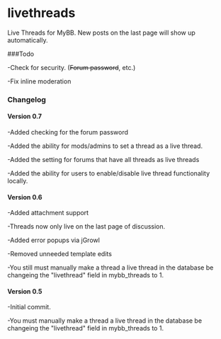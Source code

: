livethreads
===========

Live Threads for MyBB.  New posts on the last page will show up automatically.

###Todo

-Check for security. (~~Forum password~~, etc.)

-Fix inline moderation


### Changelog

#### Version 0.7

-Added checking for the forum password

-Added the ability for mods/admins to set a thread as a live thread.

-Added the setting for forums that have all threads as live threads

-Added the ability for users to enable/disable live thread functionality locally.

#### Version 0.6
-Added attachment support

-Threads now only live on the last page of discussion.

-Added error popups via jGrowl

-Removed unneeded template edits

-You still must manually make a thread a live thread in the database be changeing the "livethread" field in mybb_threads to 1.

#### Version 0.5
-Initial commit.

-You must manually make a thread a live thread in the database be changeing the "livethread" field in mybb_threads to 1.
